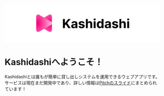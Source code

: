 ![エビフライトライアングル](/public/banner.png "サンプル")

# Kashidashiへようこそ！
Kashidashiとは誰もが簡単に貸し出しシステムを運用できるウェブアプリです。
サービスは現在まだ開発中であり、詳しい情報は[Pitchのスライド](https://pitch.com/public/044d2794-42e8-4e7a-a8ed-c3ddee03ebf1)にまとめられています！